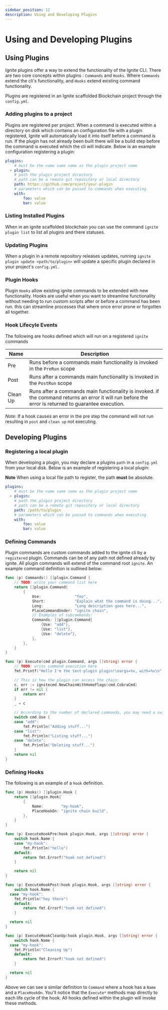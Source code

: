 ```yaml
---
sidebar_position: 12
description: Using and Developing Plugins
---
```


# Using and Developing Plugins


## Using Plugins
Ignite plugins offer a way to extend the functionality of the Ignite CLI. There are two core concepts within plugins : `Commands` and `Hooks`. Where `Commands` extend the cli's functionality, and `Hooks` extend existing command functionality.

Plugins are registered in an Ignite scaffolded Blockchain project through the `config.yml`.

### Adding plugins to a project

Plugins are registered per project. When a command is executed within a directory on disk which contains an configuration file with a plugin registered, Ignite will automatically load it into itself before a command is run. If the plugin has not already been built there will be a build step before the command is executed which the cli will indicate. Below is an example configuration registering a plugin:

``` yaml
plugins:
    # must be the name same name as the plugin project name
  - plugin:
    # path the plugin project directory 
    # path can be a remote git repository or local directory
    path: https://github.com/project/your-plugin
    # parameters which can be passed to commands when executing
    with:
        foo: value
        bar: value
```

### Listing Installed Plugins

When in an ignite scaffolded blockchain you can use the command `ignite plugin list` to list all plugins and there statuses.

### Updating Plugins

When a plugin in a remote repository releases updates, running `ignite plugin update <path/to/plugin>` will update a specific plugin declared in your project's `config.yml`.

### Plugin Hooks

Plugin `Hooks` allow existing ignite commands to be extended with new functionality. Hooks are useful when you want to streamline functionality without needing to run custom scripts after or before a command has been run. this can streamline processes that where once error prone or forgotten all together.

### Hook Lifecyle Events

The following are hooks defined which will run on a registered `ignite` commands

| Name   | Description             |
|--------|-------------------------|
| Pre    | Runs before a commands main functionality is invoked in the `PreRun` scope |
| Post   | Runs after a commands main functionality is invoked in the `PostRun` scope |
| Clean Up| Runs after a commands main functionality is invoked. if the command returns an error it will run before the error is returned to guarantee execution.|

*Note*: If a hook causes an error in the pre step the command will not run resulting in `post` and `clean up` not executing.


## Developing Plugins

### Registering a local plugin

When developing a plugin, you may declare a plugins `path` in a `config.yml` from your local disk. Below is an example of registering a local plugin:

**Note** When using a local file path to register, the path **must** be absolute.

```yaml
plugins:
    # must be the name same name as the plugin project name
  - plugin:
    # path the plugin project directory 
    # path can be a remote git repository or local directory
    path: /path/to/plugin
    # parameters which can be passed to commands when executing
    with:
        foo: value
        bar: value
```

### Defining Commands

Plugin commands are custom commands added to the ignite cli by a `registered` plugin. Commands can be of any path not defined already by ignite. All plugin commands will extend of the command root `ignite`. An example command definition is outlined below:
```go
func (p) Commands() []plugin.Command {
	// TODO: write your command list here
	return []plugin.Command{
        {
            Use:               "foo",
            Short:             "Explain what the command is doing...",
            Long:              "Long description goes here...",
            PlaceCommandUnder: "ignite chain",
            // Examples of subcommands:
            Commands: []plugin.Command{
                {Use: "add"},
                {Use: "list"},
                {Use: "delete"},
            },
        },
    }
}

func (p) Execute(cmd plugin.Command, args []string) error {
	// TODO: write command execution here
	fmt.Printf("Hello I'm the test-plugin plugin!\nargs=%v, with=%v\n", args, cmd.With)

	// This is how the plugin can access the chain:
	c, err := ignitecmd.NewChainWithHomeFlags(cmd.CobraCmd)
	if err != nil {
		return err
	}
	_ = c

	// According to the number of declared commands, you may need a switch:
	switch cmd.Use {
	case "add":
		fmt.Println("Adding stuff...")
	case "list":
		fmt.Println("Listing stuff...")
	case "delete":
		fmt.Println("Deleting stuff...")
	}
	return nil
}
```

### Defining Hooks

The following is an example of a `hook` definition.

```go
func (p) Hooks() []plugin.Hook {
	return []plugin.Hook{
		{
			Name:        "my-hook",
			PlaceHookOn: "ignite chain build",
		},
	}
}

func (p) ExecuteHookPre(hook plugin.Hook, args []string) error {
	switch hook.Name {
	case "my-hook":
		fmt.Println("hello")
	default:
		return fmt.Errorf("hook not defined")
	}

	return nil
}

func (p) ExecuteHookPost(hook plugin.Hook, args []string) error {
	switch hook.Name {
  case "my-hook":
    fmt.Println("hey there")
	default:
		return fmt.Errorf("hook not defined")
	}

  return nil
}

func (p) ExecuteHookCleanUp(hook plugin.Hook, args []string) error {
	switch hook.Name {
  case "my-hook":
    fmt.Println("Cleaning Up")
	default:
		return fmt.Errorf("hook not defined")
	}

  return nil
}
```

Above we can see a similar definition to `Command` where a hook has a `Name` and a `PlaceHookOn`. You'll notice that the `Execute*` methods map directly to each life cycle of the hook. All hooks defined within the plugin will invoke these methods.


